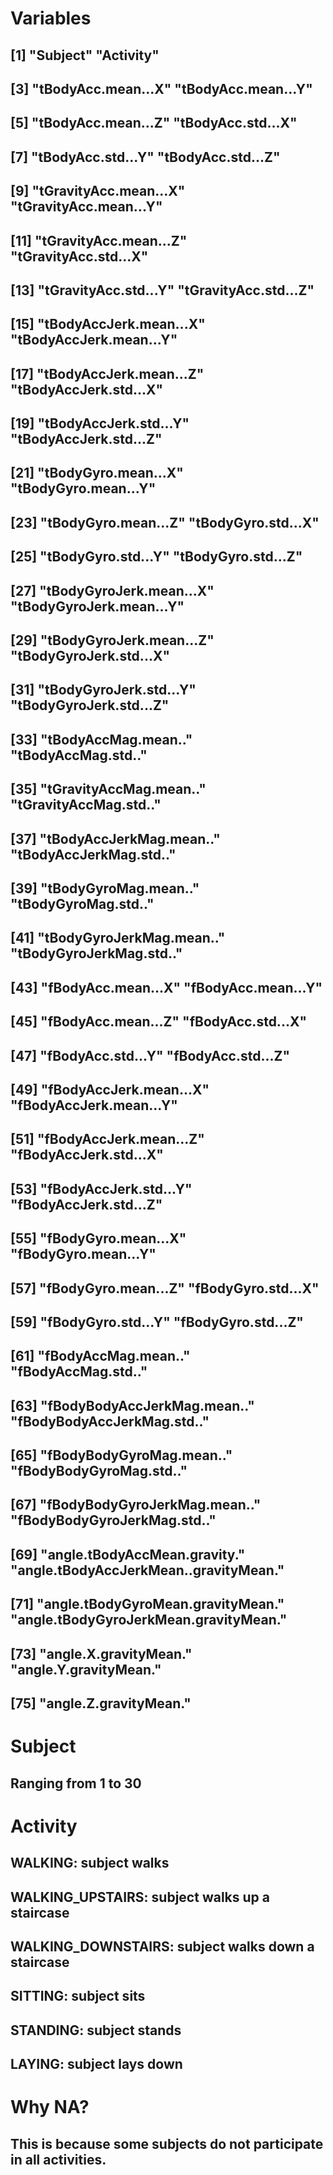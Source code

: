 # Variables
##  [1] "Subject"                              "Activity"                            
##  [3] "tBodyAcc.mean...X"                    "tBodyAcc.mean...Y"                   
##  [5] "tBodyAcc.mean...Z"                    "tBodyAcc.std...X"                    
##  [7] "tBodyAcc.std...Y"                     "tBodyAcc.std...Z"                    
##  [9] "tGravityAcc.mean...X"                 "tGravityAcc.mean...Y"                
## [11] "tGravityAcc.mean...Z"                 "tGravityAcc.std...X"                 
## [13] "tGravityAcc.std...Y"                  "tGravityAcc.std...Z"                 
## [15] "tBodyAccJerk.mean...X"                "tBodyAccJerk.mean...Y"               
## [17] "tBodyAccJerk.mean...Z"                "tBodyAccJerk.std...X"                
## [19] "tBodyAccJerk.std...Y"                 "tBodyAccJerk.std...Z"                
## [21] "tBodyGyro.mean...X"                   "tBodyGyro.mean...Y"                  
## [23] "tBodyGyro.mean...Z"                   "tBodyGyro.std...X"                   
## [25] "tBodyGyro.std...Y"                    "tBodyGyro.std...Z"                   
## [27] "tBodyGyroJerk.mean...X"               "tBodyGyroJerk.mean...Y"              
## [29] "tBodyGyroJerk.mean...Z"               "tBodyGyroJerk.std...X"               
## [31] "tBodyGyroJerk.std...Y"                "tBodyGyroJerk.std...Z"               
## [33] "tBodyAccMag.mean.."                   "tBodyAccMag.std.."                   
## [35] "tGravityAccMag.mean.."                "tGravityAccMag.std.."                
## [37] "tBodyAccJerkMag.mean.."               "tBodyAccJerkMag.std.."               
## [39] "tBodyGyroMag.mean.."                  "tBodyGyroMag.std.."                  
## [41] "tBodyGyroJerkMag.mean.."              "tBodyGyroJerkMag.std.."              
## [43] "fBodyAcc.mean...X"                    "fBodyAcc.mean...Y"                   
## [45] "fBodyAcc.mean...Z"                    "fBodyAcc.std...X"                    
## [47] "fBodyAcc.std...Y"                     "fBodyAcc.std...Z"                    
## [49] "fBodyAccJerk.mean...X"                "fBodyAccJerk.mean...Y"               
## [51] "fBodyAccJerk.mean...Z"                "fBodyAccJerk.std...X"                
## [53] "fBodyAccJerk.std...Y"                 "fBodyAccJerk.std...Z"                
## [55] "fBodyGyro.mean...X"                   "fBodyGyro.mean...Y"                  
## [57] "fBodyGyro.mean...Z"                   "fBodyGyro.std...X"                   
## [59] "fBodyGyro.std...Y"                    "fBodyGyro.std...Z"                   
## [61] "fBodyAccMag.mean.."                   "fBodyAccMag.std.."                   
## [63] "fBodyBodyAccJerkMag.mean.."           "fBodyBodyAccJerkMag.std.."           
## [65] "fBodyBodyGyroMag.mean.."              "fBodyBodyGyroMag.std.."              
## [67] "fBodyBodyGyroJerkMag.mean.."          "fBodyBodyGyroJerkMag.std.."          
## [69] "angle.tBodyAccMean.gravity."          "angle.tBodyAccJerkMean..gravityMean."
## [71] "angle.tBodyGyroMean.gravityMean."     "angle.tBodyGyroJerkMean.gravityMean."
## [73] "angle.X.gravityMean."                 "angle.Y.gravityMean."                
## [75] "angle.Z.gravityMean."

# Subject
## Ranging from 1 to 30

# Activity
## WALKING: subject walks
## WALKING_UPSTAIRS: subject walks up a staircase
## WALKING_DOWNSTAIRS: subject walks down a staircase
## SITTING: subject sits
## STANDING: subject stands
## LAYING: subject lays down

# Why NA?
## This is because some subjects do not participate in all activities.
